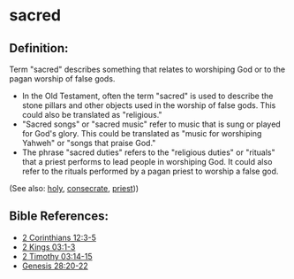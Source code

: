 # sacred #

## Definition: ##

Term "sacred" describes something that relates to worshiping God or to the pagan worship of false gods.

* In the Old Testament, often the term "sacred" is used to describe the stone pillars and other objects used in the worship of false gods. This could also be translated as "religious."
* "Sacred songs" or "sacred music" refer to music that is sung or played for God's glory. This could be translated as "music for worshiping Yahweh" or "songs that praise God."
* The phrase "sacred duties" refers to the "religious duties" or "rituals" that a priest performs to lead people in worshiping God. It could also refer to the rituals performed by a pagan priest to worship a false god.

(See also: [holy](../kt/holy.md), [consecrate](../kt/consecrate.md), [priest](../kt/priest.md)))

## Bible References: ##

* [2 Corinthians 12:3-5](en/tn/2co/help/12/03)
* [2 Kings 03:1-3](en/tn/2ki/help/03/01)
* [2 Timothy 03:14-15](en/tn/2ti/help/03/14)
* [Genesis 28:20-22](en/tn/gen/help/28/20)